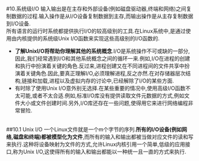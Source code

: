 #10.系统级I/O
 输入输出是在主存和外部设备(例如磁盘驱动器,终端和网络)之间复制数据的过程.输入操作是从I/O设备复制数据到主存,而输出操作是从主存复制数据到I/O设备.  
 所有语言的运行时系统都提供执行I/O的较高级别的工具.在Linux系统中,是通过使用由内核提供的系统级Unix I/O函数来实现这些高级别的I/O函数的.  
 + **了解UnixI/O将帮助你理解其他的系统概念**.I/O是系统操作不可或缺的一部分,因此,我们经常遇到I/O和其他系统概念之间的循环一来.例如,I/O在进程的创建和执行中扮演着关键的角色.反过来,进程创建又在不同进程间的文件共享中扮演着关键角色.因此,要真正理解I/O,必须理解进程,反之亦然.在对存储器层次结构,链接和加载,进程以及虚拟内存的讨论中,已经解除了I/O的某些方面.  
 + 有时除了使用Unix I/O意外别无选择.在某些重要的情况中,使用高级I/O函数不太可能,或者不太合适.例如,标准I/O库没有提供读取文件元数据的方式,例如文件大小或文件创建时间.另外,I/O库还存在一些问题,使得用它来进行网络编程非常冒险.  
  
  
##10.1 Unix I/O
 一个Linux文件就是一个m个字节的序列.**所有的I/O设备(例如网络,磁盘和终端)都被模型化为文件**,而所有的输入和输出都被当做对应文件的读和写来执行.这种将设备映射为文件的方式,允许Linux内核引用一个简单,低级的应用接口,称为Unix I/O,这使得所有的输入和输出都能以一种统一且一直的方式来执行.  
 
